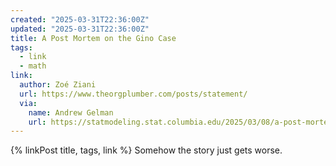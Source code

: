 ```yaml
---
created: "2025-03-31T22:36:00Z"
updated: "2025-03-31T22:36:00Z"
title: A Post Mortem on the Gino Case
tags:
  - link
  - math
link:
  author: Zoé Ziani
  url: https://www.theorgplumber.com/posts/statement/
  via:
    name: Andrew Gelman
    url: https://statmodeling.stat.columbia.edu/2025/03/08/a-post-mortem-on-the-gino-case-committing-fraud-is-right-now-a-viable-career-strategy-that-can-propel-you-at-the-top-of-the-academic-world/
---
```


{% linkPost title, tags, link %} Somehow the story just gets worse.
